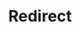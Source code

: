 ﻿---
layout: src/layouts/Redirect.astro
title: Redirect
redirect: https://yamldoc.liuyan.wang/docs/octopus-rest-api/cli/octopus-deployment-target-azure-web-app-create
pubDate:  2023-01-01
navSearch: false
navSitemap: false
navMenu: false
---
